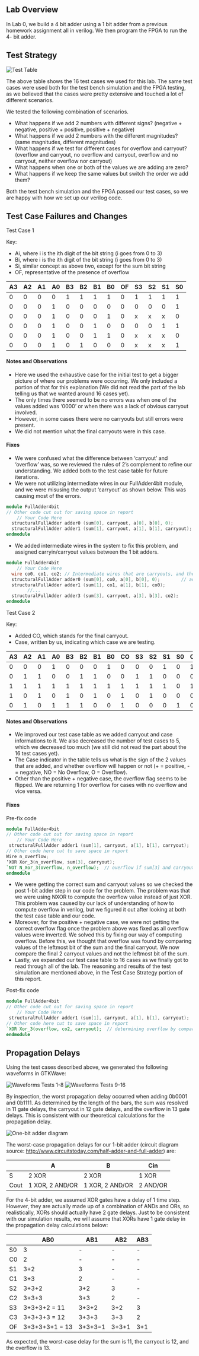 ## Lab Overview
In Lab 0, we build a 4 bit adder using a 1 bit adder from a previous homework assignment all in verilog. We then program the FPGA to run the 4- bit adder.

## Test Strategy
![Test Table](https://github.com/tj-kim/Lab0/blob/master/test_table.png)

The above table shows the 16 test cases we used for this lab. The same test cases were used both for the test bench simulation and the FPGA testing, as we believed that the cases were pretty extensive and touched a lot of different scenarios.

We tested the following combination of scenarios.
* What happens if we add 2 numbers with different signs? (negative + negative, positive + positive, positive + negative)
* What happens if we add 2 numbers with the different magnitudes? (same magnitudes, different  magnitudes)
* What happens if we test for different cases for overflow and carryout? (overflow and carryout, no overflow and carryout, overflow and no carryout, neither overflow nor carryout)
* What happens when one or both of the values we are adding are zero?
* What happens if we keep the same values but switch the order we add them?

Both the test bench simulation and the FPGA passed our test cases, so we are happy with how we set up our verilog code.

## Test Case Failures and Changes
Test Case 1

Key:
* Ai, where i is the ith digit of the bit string (i goes from 0 to 3)
* Bi, where i is the ith digit of the bit string (i goes from 0 to 3)
* Si, similar concept as above two, except for the sum bit string
* OF, representative of the presence of overflow

| A3 | A2 | A1 | A0 | B3 | B2 | B1 | B0 | OF | S3 | S2 | S1 | S0 |
|----|----|----|----|----|----|----|----|----|----|----|----|----|
| 0  | 0  | 0  | 0  | 1  | 1  | 1  | 1  | 0  | 1  | 1  | 1  | 1  |
| 0  | 0  | 0  | 1  | 0  | 0  | 0  | 0  | 0  | 0  | 0  | 0  | 1  |
| 0  | 0  | 0  | 1  | 0  | 0  | 0  | 1  | 0  | x  | x  | x  | 0  |
| 0  | 0  | 0  | 1  | 0  | 0  | 1  | 0  | 0  | 0  | 0  | 1  | 1  |
| 0  | 0  | 0  | 1  | 0  | 0  | 1  | 1  | 0  | x  | x  | x  | 0  |
| 0  | 0  | 0  | 1  | 0  | 1  | 0  | 0  | 0  | x  | x  | x  | 1  |

#### Notes and Observations
* Here we used the exhaustive case for the initial test to get a bigger picture of where our problems were occurring. We only included a portion of that for this explanation (We did not read the part of the lab telling us that we wanted around 16 cases yet).
* The only times there seemed to be no errors was when one of the values added was ‘0000’ or when there was a lack of obvious carryout involved.
* However, in some cases there were no carryouts but still errors were present.
* We did not mention what the final carryouts were in this case.

#### Fixes
* We were confused what the difference between ‘carryout’ and ‘overflow’ was, so we reviewed the rules of 2’s complement to refine our understanding. We added both to the test case table for future iterations.
* We were not utilizing intermediate wires in our FullAdder4bit module, and we were misusing the output ‘carryout’ as shown below. This was causing most of the errors.
```verilog
module FullAdder4bit
// Other code cut out for saving space in report
    // Your Code Here
  structuralFullAdder adder0 (sum[0], carryout, a[0], b[0], 0);        // adding 0th bit of a and b
  structuralFullAdder adder1 (sum[1], carryout, a[1], b[1], carryout); 
endmodule
```
* We added intermediate wires in the system to fix this problem, and assigned carryin/carryout values between the 1 bit adders.
```verilog
module FullAdder4bit
    // Your Code Here
  wire co0, co1, co2; // Intermediate wires that are carryouts, and then carryins
  structuralFullAdder adder0 (sum[0], co0, a[0], b[0], 0);        // adding 0th bit of a and b
  structuralFullAdder adder1 (sum[1], co1, a[1], b[1], co0);
        //...
  structuralFullAdder adder3 (sum[3], carryout, a[3], b[3], co2);
endmodule
```

Test Case 2

Key:
* Added CO, which stands for the final carryout.
* Case, written by us, indicating which case we are testing.

| A3 | A2 | A1 | A0 | B3 | B2 | B1 | B0 | CO | S3 | S2 | S1 | S0 | OF | Case |
|----|----|----|----|----|----|----|----|----|----|----|----|----|----|------|
| 0  | 0  | 0  | 1  | 0  | 0  | 0  | 1  | 0  | 0  | 0  | 1  | 0  | 1  | ++NO |
| 0  | 1  | 1  | 0  | 0  | 1  | 1  | 0  | 0  | 1  | 1  | 0  | 0  | 0  | ++O  |
| 1  | 1  | 1  | 1  | 1  | 1  | 1  | 1  | 1  | 1  | 1  | 1  | 0  | 1  | --NO |
| 1  | 0  | 1  | 0  | 1  | 0  | 1  | 0  | 1  | 0  | 1  | 0  | 0  | 0  | --O  |
| 0  | 1  | 0  | 1  | 1  | 1  | 0  | 0  | 1  | 0  | 0  | 0  | 1  | 0  | +-NO |

#### Notes and Observations
* We improved our test case table as we added carryout and case informations to it. We also decreased the number of test cases to 5, which we decreased too much (we still did not read the part about the 16 test cases yet).
* The Case indicator in the table tells us what is the sign of the 2 values that are added, and whether overflow will happen or not (+ = positive, - = negative, NO = No Overflow, O = Overflow).
* Other than the positive + negative case, the overflow flag seems to be flipped. We are returning 1 for overflow for cases with no overflow and vice versa.

#### Fixes
Pre-fix code
```verilog
module FullAdder4bit
// Other code cut out for saving space in report
    // Your Code Here
 structuralFullAdder adder1 (sum[1], carryout, a[1], b[1], carryout); 
// Other code here cut to save space in report
Wire n_overflow;
‘XOR Xor_3(n_overflow, sum[3], carryout);
`NOT N_Xor_3(overflow, n_overflow);  // overflow if sum[3] and carryout are different
endmodule
```
* We were getting the correct sum and carryout values so we checked the post 1-bit adder step in our code for the problem. The problem was that we were using NXOR to compute the overflow value instead of just XOR. This problem was caused by our lack of understanding of how to compute overflow in verilog, but we figured it out after looking at both the test case table and our code.
* Moreover, for the positive + negative case, we were not getting the correct overflow flag once the problem above was fixed as all overflow values were inverted. We solved this by fixing our way of computing overflow. Before this, we thought that overflow was found by comparing values of the leftmost bit of the sum and the final carryout. We now compare the final 2 carryout values and not the leftmost bit of the sum.
* Lastly, we expanded our test case table to 16 cases as we finally got to read through all of the lab. The reasoning and results of the test simulation are mentioned above, in the Test Case Strategy portion of this report.

Post-fix code
```verilog
module FullAdder4bit
// Other code cut out for saving space in report
    // Your Code Here
 structuralFullAdder adder1 (sum[1], carryout, a[1], b[1], carryout); 
// Other code here cut to save space in report
`XOR Xor_3(overflow, co2, carryout);  // determining overflow by comparing values of final 2 carry outs
endmodule
```

## Propagation Delays
Using the test cases described above, we generated the following waveforms in GTKWave:

![Waveforms Tests 1-8](https://github.com/tj-kim/Lab0/blob/master/waveform_1.png)
![Waveforms Tests 9-16](https://github.com/tj-kim/Lab0/blob/master/waveform_2.png)

By inspection, the worst propagation delay occurred when adding 0b0001 and 0b1111. As determined by the length of the bars, the sum was resolved in 11 gate delays, the carryout in 12 gate delays, and the overflow in 13 gate delays. This is consistent with our theoretical calculations for the propagation delay.

![One-bit adder diagram](http://www.circuitstoday.com/wp-content/uploads/2010/04/Full-Adder-Circuit.gif)

The worst-case propagation delays for our 1-bit adder (circuit diagram source: http://www.circuitstoday.com/half-adder-and-full-adder) are: 

|       | A               | B               | Cin      |
|-------|-----------------|-----------------|----------|
| S     | 2 XOR           | 2 XOR           | 1 XOR    |
| Cout  | 1 XOR, 2 AND/OR | 1 XOR, 2 AND/OR | 2 AND/OR |

For the 4-bit adder, we assumed XOR gates have a delay of 1 time step. However, they are actually made up of a combination of ANDs and ORs, so realistically, XORs should actually have 2 gate delays. Just to be consistent with our simulation results, we will assume that XORs have 1 gate delay in the propagation delay calculations below:

|    | AB0            | AB1     | AB2   | AB3 |
|----|----------------|---------|-------|-----|
| S0 | 3              | -       | -     | -   |
| C0 | 2              | -       | -     | -   |
| S1 | 3+2            | 3       | -     | -   |
| C1 | 3+3            | 2       | -     | -   |
| S2 | 3+3+2          | 3+2     | 3     | -   |
| C2 | 3+3+3          | 3+3     | 2     | -   |
| S3 | 3+3+3+2 = 11   | 3+3+2   | 3+2   | 3   |
| C3 | 3+3+3+3 = 12   | 3+3+3   | 3+3   | 2   |
| OF | 3+3+3+3+1 = 13 | 3+3+3=1 | 3+3+1 | 3+1 |

As expected, the worst-case delay for the sum is 11, the carryout is 12, and the overflow is 13.
